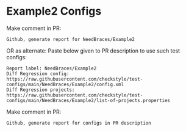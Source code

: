# Example2 Configs
Make comment in PR:
```
Github, generate report for NeedBraces/Example2
```
OR as alternate:
Paste below given to PR description to use such test configs:
```
Report label: NeedBraces/Example2
Diff Regression config: https://raw.githubusercontent.com/checkstyle/test-configs/main/NeedBraces/Example2/config.xml
Diff Regression projects: https://raw.githubusercontent.com/checkstyle/test-configs/main/NeedBraces/Example2/list-of-projects.properties
```
Make comment in PR:
```
Github, generate report for configs in PR description
```
